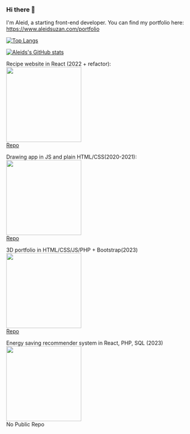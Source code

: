 ### Hi there 👋

I'm Aleid, a starting front-end developer.
You can find my portfolio here:
https://www.aleidsuzan.com/portfolio

[![Top Langs](https://github-readme-stats.vercel.app/api/top-langs/?username=AleidS&show_icons=true&theme=dark&layout=compact)](https://github.com/AleidS/github-readme-stats)

[![Aleids's GitHub stats](https://github-readme-stats.vercel.app/api?username=AleidS&show_icons=true&theme=dark)](https://github.com/AleidS/github-readme-stats)

Recipe website in React (2022 + refactor):
<br/>
[<img src="https://github.com/AleidS/AleidS/assets/84040857/6ef0b522-3c03-4f79-b73b-e630aa87a728" width="200">](https://aleidsuzan.com/recipes/)
<br/>
<a href="https://github.com/AleidS/recipes_react_public" target="_blank">Repo</a>

Drawing app in JS and plain HTML/CSS(2020-2021):
<br/>
[<img src="https://github.com/AleidS/AleidS/assets/84040857/20f3487c-bb9c-4198-99a5-6857a8c1a46c" width="200">](https://aleidsuzan.com/canvas/)
<br/>
<a href="https://github.com/AleidS/drawingApp" target="_blank">Repo</a>

3D portfolio in HTML/CSS/JS/PHP + Bootstrap(2023)
<br/>
[<img src="https://github.com/AleidS/AleidS/assets/84040857/61eb995c-9688-4265-966b-e40327335a53" width="200">](https://aleidsuzan.com/portfolio/)
<br/>
<a href="https://github.com/AleidS/webPortfolio" target="_blank">Repo</a>

Energy saving recommender system in React, PHP, SQL (2023)
<br/>
[<img src="https://github.com/AleidS/AleidS/assets/84040857/1ab31ce2-735f-4c24-b66c-98315ac9e40b" width="200">](https://besparingshulp.nl/)
<br/>
No Public Repo



<!--
**AleidS/AleidS** is a ✨ _special_ ✨ repository because its `README.md` (this file) appears on your GitHub profile.

Here are some ideas to get you started:

- 🔭 I’m currently working on ...
- 🌱 I’m currently learning ...
- 👯 I’m looking to collaborate on ...
- 🤔 I’m looking for help with ...
- 💬 Ask me about ...
- 📫 How to reach me: ...
- 😄 Pronouns: ...
- ⚡ Fun fact: ...
-->
